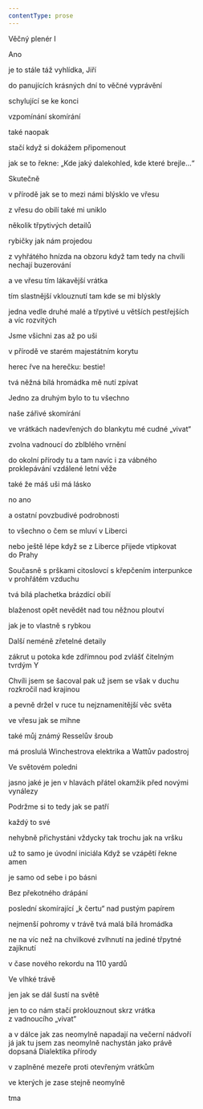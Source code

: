 ```yaml
---
contentType: prose
---
```


Věčný plenér I

Ano

je to stále táž vyhlídka, Jiří

do panujících krásných dní to věčné vyprávění

schylující se ke konci

vzpomínání skomírání

také naopak

stačí když si dokážem připomenout

jak se to řekne: „Kde jaký dalekohled, kde které brejle…“

Skutečně

v přírodě jak se to mezi námi blýsklo ve vřesu

z vřesu do obilí také mi uniklo

několik třpytivých detailů

rybičky jak nám projedou

z vyhřátého hnízda na obzoru když tam tedy na chvíli  
nechají buzerování

a ve vřesu tím lákavější vrátka

tím slastnější vklouznutí tam kde se mi blýskly

jedna vedle druhé malé a třpytivé u větších pestřejších  
a víc rozvitých

Jsme všichni zas až po uši

v přírodě ve starém majestátním korytu

herec řve na herečku: bestie!

tvá něžná bílá hromádka mě nutí zpívat

Jedno za druhým bylo to tu všechno

naše zářivé skomírání

ve vrátkách nadevřených do blankytu mé cudné „vivat“

zvolna vadnoucí do zblblého vrnění

do okolní přírody tu a tam navíc i za vábného  
proklepávání vzdálené letní věže

také že máš uši má lásko

no ano

a ostatní povzbudivé podrobnosti

to všechno o čem se mluví v Liberci

nebo ještě lépe když se z Liberce přijede vtipkovat  
do Prahy

Současně s prškami citoslovcí s křepčením interpunkce  
v prohřátém vzduchu

tvá bílá plachetka brázdící obilí

blaženost opět nevědět nad tou něžnou ploutví

jak je to vlastně s rybkou

Další neméně zřetelné detaily

zákrut u potoka kde zdřímnou pod zvlášť čitelným  
tvrdým Y

Chvíli jsem se šacoval pak už jsem se však v duchu  
rozkročil nad krajinou

a pevně držel v ruce tu nejznamenitější věc světa

ve vřesu jak se mihne

také můj známý Resselův šroub

má proslulá Winchestrova elektrika a Wattův padostroj

Ve světovém poledni

jasno jaké je jen v hlavách přátel okamžik před novými  
vynálezy

Podržme si to tedy jak se patří

každý to své

nehybně přichystáni vždycky tak trochu jak na vršku

už to samo je úvodní iniciála Když se vzápětí řekne  
amen

je samo od sebe i po básni

Bez překotného drápání

poslední skomírající „k čertu“ nad pustým papírem

nejmenší pohromy v trávě tvá malá bílá hromádka

ne na víc než na chvilkové zvlhnutí na jediné třpytné  
zajíknutí

v čase nového rekordu na 110 yardů

Ve vlhké trávě

jen jak se dál šustí na světě

jen to co nám stačí proklouznout skrz vrátka  
z vadnoucího „vivat“

a v dálce jak zas neomylně napadají na večerní nádvoří  
já jak tu jsem zas neomylně nachystán jako právě  
dopsaná Dialektika přírody

v zaplněné mezeře proti otevřeným vrátkům

ve kterých je zase stejně neomylně

tma

